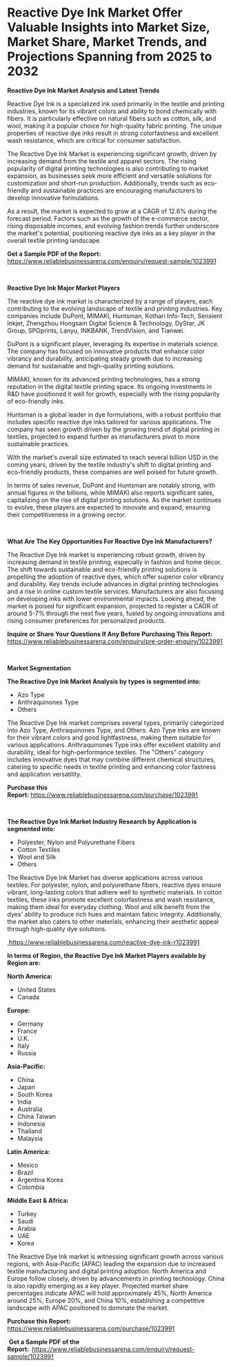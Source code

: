 <p><h1>Reactive Dye Ink Market Offer Valuable Insights into Market Size, Market Share, Market Trends, and Projections Spanning from 2025 to 2032</h1></p><p><strong>Reactive Dye Ink Market Analysis and Latest Trends</strong></p>
<p><p>Reactive Dye Ink is a specialized ink used primarily in the textile and printing industries, known for its vibrant colors and ability to bond chemically with fibers. It is particularly effective on natural fibers such as cotton, silk, and wool, making it a popular choice for high-quality fabric printing. The unique properties of reactive dye inks result in strong colorfastness and excellent wash resistance, which are critical for consumer satisfaction.</p><p>The Reactive Dye Ink Market is experiencing significant growth, driven by increasing demand from the textile and apparel sectors. The rising popularity of digital printing technologies is also contributing to market expansion, as businesses seek more efficient and versatile solutions for customization and short-run production. Additionally, trends such as eco-friendly and sustainable practices are encouraging manufacturers to develop innovative formulations. </p><p>As a result, the market is expected to grow at a CAGR of 12.6% during the forecast period. Factors such as the growth of the e-commerce sector, rising disposable incomes, and evolving fashion trends further underscore the market's potential, positioning reactive dye inks as a key player in the overall textile printing landscape.</p></p>
<p><strong>Get a Sample PDF of the Report:&nbsp;</strong> <a href="https://www.reliablebusinessarena.com/enquiry/request-sample/1023991?utm_campaign=1892&utm_medium=2&utm_source=Github&utm_content=ia&utm_term=17042025&utm_id=reactive-dye-ink">https://www.reliablebusinessarena.com/enquiry/request-sample/1023991</a></p>
<p>&nbsp;</p>
<p><strong>Reactive Dye Ink Major Market Players</strong></p>
<p><p>The reactive dye ink market is characterized by a range of players, each contributing to the evolving landscape of textile and printing industries. Key companies include DuPont, MIMAKI, Huntsman, Kothari Info-Tech, Sensient Inkjet, Zhengzhou Hongsam Digital Science & Technology, DyStar, JK Group, SPGprints, Lanyu, INKBANK, TrendVision, and Tianwei.</p><p>DuPont is a significant player, leveraging its expertise in materials science. The company has focused on innovative products that enhance color vibrancy and durability, anticipating steady growth due to increasing demand for sustainable and high-quality printing solutions.</p><p>MIMAKI, known for its advanced printing technologies, has a strong reputation in the digital textile printing space. Its ongoing investments in R&D have positioned it well for growth, especially with the rising popularity of eco-friendly inks.</p><p>Huntsman is a global leader in dye formulations, with a robust portfolio that includes specific reactive dye inks tailored for various applications. The company has seen growth driven by the growing trend of digital printing in textiles, projected to expand further as manufacturers pivot to more sustainable practices.</p><p>With the market's overall size estimated to reach several billion USD in the coming years, driven by the textile industry's shift to digital printing and eco-friendly products, these companies are well poised for future growth. </p><p>In terms of sales revenue, DuPont and Huntsman are notably strong, with annual figures in the billions, while MIMAKI also reports significant sales, capitalizing on the rise of digital printing solutions. As the market continues to evolve, these players are expected to innovate and expand, ensuring their competitiveness in a growing sector.</p></p>
<p>&nbsp;</p>
<p><strong>What Are The Key Opportunities For Reactive Dye Ink Manufacturers?</strong></p>
<p><p>The Reactive Dye Ink market is experiencing robust growth, driven by increasing demand in textile printing, especially in fashion and home décor. The shift towards sustainable and eco-friendly printing solutions is propelling the adoption of reactive dyes, which offer superior color vibrancy and durability. Key trends include advances in digital printing technologies and a rise in online custom textile services. Manufacturers are also focusing on developing inks with lower environmental impacts. Looking ahead, the market is poised for significant expansion, projected to register a CAGR of around 5-7% through the next five years, fueled by ongoing innovations and rising consumer preferences for personalized products.</p></p>
<p><strong>Inquire or Share Your Questions If Any Before Purchasing This Report:</strong> <a href="https://www.reliablebusinessarena.com/enquiry/pre-order-enquiry/1023991?utm_campaign=1892&utm_medium=2&utm_source=Github&utm_content=ia&utm_term=17042025&utm_id=reactive-dye-ink">https://www.reliablebusinessarena.com/enquiry/pre-order-enquiry/1023991</a></p>
<p>&nbsp;</p>
<p><strong>Market Segmentation</strong></p>
<p><strong>The Reactive Dye Ink Market Analysis by types is segmented into:</strong></p>
<p><ul><li>Azo Type</li><li>Anthraquinones Type</li><li>Others</li></ul></p>
<p><p>The Reactive Dye Ink market comprises several types, primarily categorized into Azo Type, Anthraquinones Type, and Others. Azo Type inks are known for their vibrant colors and good lightfastness, making them suitable for various applications. Anthraquinones Type inks offer excellent stability and durability, ideal for high-performance textiles. The "Others" category includes innovative dyes that may combine different chemical structures, catering to specific needs in textile printing and enhancing color fastness and application versatility.</p></p>
<p><strong>Purchase this Report:&nbsp;</strong><a href="https://www.reliablebusinessarena.com/purchase/1023991?utm_campaign=1892&utm_medium=2&utm_source=Github&utm_content=ia&utm_term=17042025&utm_id=reactive-dye-ink">https://www.reliablebusinessarena.com/purchase/1023991</a></p>
<p>&nbsp;</p>
<p><strong>The Reactive Dye Ink Market Industry Research by Application is segmented into:</strong></p>
<p><ul><li>Polyester, Nylon and Polyurethane Fibers</li><li>Cotton Textiles</li><li>Wool and Silk</li><li>Others</li></ul></p>
<p><p>The Reactive Dye Ink Market has diverse applications across various textiles. For polyester, nylon, and polyurethane fibers, reactive dyes ensure vibrant, long-lasting colors that adhere well to synthetic materials. In cotton textiles, these inks promote excellent colorfastness and wash resistance, making them ideal for everyday clothing. Wool and silk benefit from the dyes' ability to produce rich hues and maintain fabric integrity. Additionally, the market also caters to other materials, enhancing their aesthetic appeal through high-quality dye solutions.</p></p>
<p><a href="https://www.reliablebusinessarena.com/reactive-dye-ink-r1023991?utm_campaign=1892&utm_medium=2&utm_source=Github&utm_content=ia&utm_term=17042025&utm_id=reactive-dye-ink">&nbsp;https://www.reliablebusinessarena.com/reactive-dye-ink-r1023991</a></p>
<p><strong>In terms of Region, the Reactive Dye Ink Market Players available by Region are:</strong></p>
<p>
    <p> <strong> North America: </strong>
        <ul>
            <li>United States</li>
            <li>Canada</li>
        </ul>
        </p> 
    <p> <strong> Europe: </strong>
        <ul>
            <li>Germany</li>
            <li>France</li>
            <li>U.K.</li>
            <li>Italy</li>
            <li>Russia</li>
        </ul>
        </p> 
    <p> <strong> Asia-Pacific: </strong>
        <ul>
            <li>China</li>
            <li>Japan</li>
            <li>South Korea</li>
            <li>India</li>
            <li>Australia</li>
            <li>China Taiwan</li>
            <li>Indonesia</li>
            <li>Thailand</li>
            <li>Malaysia</li>
        </ul>
        </p> 
    <p> <strong> Latin America: </strong>
        <ul>
            <li>Mexico</li>
            <li>Brazil</li>
            <li>Argentina Korea</li>
            <li>Colombia</li>
        </ul>
        </p> 
    <p> <strong> Middle East & Africa: </strong>
        <ul>
            <li>Turkey</li>
            <li>Saudi</li>
            <li>Arabia</li>
            <li>UAE</li>
            <li>Korea</li>
        </ul>
    </p>
    </p>
<p><p>The Reactive Dye Ink market is witnessing significant growth across various regions, with Asia-Pacific (APAC) leading the expansion due to increased textile manufacturing and digital printing adoption. North America and Europe follow closely, driven by advancements in printing technology. China is also rapidly emerging as a key player. Projected market share percentages indicate APAC will hold approximately 45%, North America around 25%, Europe 20%, and China 10%, establishing a competitive landscape with APAC positioned to dominate the market.</p></p>
<p><strong>Purchase this Report: </strong><a href="https://www.reliablebusinessarena.com/purchase/1023991?utm_campaign=1892&utm_medium=2&utm_source=Github&utm_content=ia&utm_term=17042025&utm_id=reactive-dye-ink">https://www.reliablebusinessarena.com/purchase/1023991</a></p>
<p>&nbsp;<strong>Get a Sample PDF of the Report:&nbsp;&nbsp;</strong><a href="https://www.reliablebusinessarena.com/enquiry/request-sample/1023991?utm_campaign=1892&utm_medium=2&utm_source=Github&utm_content=ia&utm_term=17042025&utm_id=reactive-dye-ink">https://www.reliablebusinessarena.com/enquiry/request-sample/1023991</a></p>
<p><strong></strong></p>
<p><p></p><p></p><p></p></p>